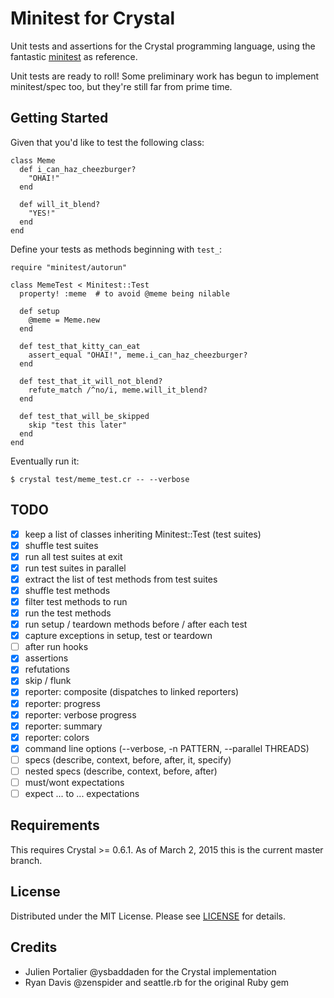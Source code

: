 # Minitest for Crystal

Unit tests and assertions for the Crystal programming language, using the
fantastic [minitest](https://github.com/seattlerb/minitest) as reference.

Unit tests are ready to roll! Some preliminary work has begun to implement
minitest/spec too, but they're still far from prime time.

## Getting Started

Given that you'd like to test the following class:

```crystal
class Meme
  def i_can_haz_cheezburger?
    "OHAI!"
  end

  def will_it_blend?
    "YES!"
  end
end
```

Define your tests as methods beginning with `test_`:

```crystal
require "minitest/autorun"

class MemeTest < Minitest::Test
  property! :meme  # to avoid @meme being nilable

  def setup
    @meme = Meme.new
  end

  def test_that_kitty_can_eat
    assert_equal "OHAI!", meme.i_can_haz_cheezburger?
  end

  def test_that_it_will_not_blend?
    refute_match /^no/i, meme.will_it_blend?
  end

  def test_that_will_be_skipped
    skip "test this later"
  end
end
```

Eventually run it:

```
$ crystal test/meme_test.cr -- --verbose
```

## TODO

- [x] keep a list of classes inheriting Minitest::Test (test suites)
- [x] shuffle test suites
- [x] run all test suites at exit
- [x] run test suites in parallel
- [x] extract the list of test methods from test suites
- [x] shuffle test methods
- [x] filter test methods to run
- [x] run the test methods
- [x] run setup / teardown methods before / after each test
- [x] capture exceptions in setup, test or teardown
- [ ] after run hooks
- [x] assertions
- [x] refutations
- [x] skip / flunk
- [x] reporter: composite (dispatches to linked reporters)
- [x] reporter: progress
- [x] reporter: verbose progress
- [x] reporter: summary
- [x] reporter: colors
- [x] command line options (--verbose, -n PATTERN, --parallel THREADS)
- [ ] specs (describe, context, before, after, it, specify)
- [ ] nested specs (describe, context, before, after)
- [ ] must/wont expectations
- [ ] expect ... to ... expectations

## Requirements

This requires Crystal >= 0.6.1. As of March 2, 2015 this is the current master
branch.

## License

Distributed under the MIT License. Please see
[LICENSE](https://github.com/ysbaddaden/minitest.cr/tree/master/LICENSE) for details.

## Credits

- Julien Portalier @ysbaddaden for the Crystal implementation
- Ryan Davis @zenspider and seattle.rb for the original Ruby gem
